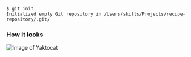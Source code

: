 ```
$ git init
Initialized empty Git repository in /Users/skills/Projects/recipe-repository/.git/
```
### How it looks
![Image of Yaktocat](https://octodex.github.com/images/yaktocat.png)
